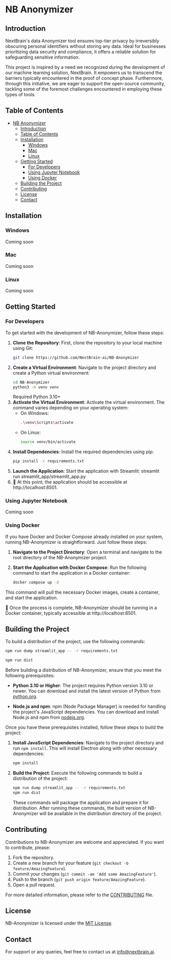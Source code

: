 # NB Anonymizer

## Introduction

NextBrain's data Anonymizer tool ensures top-tier privacy by irreversibly obscuring personal identifiers without storing any data. Ideal for businesses prioritizing data security and compliance, it offers a reliable solution for safeguarding sensitive information.

This project is inspired by a need we recognized during the development of our machine learning solution, NextBrain. It empowers us to transcend the barriers typically encountered in the proof of concept phase. Furthermore, through this initiative, we are eager to support the open-source community, tackling some of the foremost challenges encountered in employing these types of tools.

## Table of Contents

- [NB Anonymizer](#nb-anonymizer)
  - [Introduction](#introduction)
  - [Table of Contents](#table-of-contents)
  - [Installation](#installation)
    - [Windows](#windows)
    - [Mac](#mac)
    - [Linux](#linux)
  - [Getting Started](#getting-started)
    - [For Developers](#for-developers)
    - [Using Jupyter Notebook](#using-jupyter-notebook)
    - [Using Docker](#using-docker)
  - [Building the Project](#building-the-project)
  - [Contributing](#contributing)
  - [License](#license)
  - [Contact](#contact)

## Installation

### Windows

Coming soon

### Mac

Coming soon

### Linux

Coming soon

## Getting Started

### For Developers

To get started with the development of NB-Anonymizer, follow these steps:

1. **Clone the Repository**: First, clone the repository to your local machine using Git:
   ```bash
   git clone https://github.com/NextBrain-ai/NB-Anonymizer
   ```
2. **Create a Virtual Environment**: Navigate to the project directory and create a Python virtual environment:
   ```bash
   cd NB-Anonymizer
   python3 -m venv venv
   ```
   Required Python 3.10+
3. **Activate the Virtual Environment**: Activate the virtual environment. The command varies depending on your operating system:
   - On Windows:
        ```bash
        .\venv\Scripts\activate
        ```
    - On Linux:
        ```bash
        source venv/bin/activate
        ```
4. **Install Dependencies**: Install the required dependencies using pip:
   ```bash
   pip install -r requirements.txt
   ```
5. **Launch the Application**: Start the application with Streamlit:
   streamlit run streamlit_app/streamlit_app.py
6. 🎉 At this point, the application should be accessible at http://localhost:8501.


### Using Jupyter Notebook

Coming soon

### Using Docker


If you have Docker and Docker Compose already installed on your system, running NB-Anonymizer is straightforward. Just follow these steps:

1. **Navigate to the Project Directory**: Open a terminal and navigate to the root directory of the NB-Anonymizer project.

2. **Start the Application with Docker Compose**: Run the following command to start the application in a Docker container:
   ```bash
   docker compose up -d
   ```

This command will pull the necessary Docker images, create a container, and start the application.

🎉 Once the process is complete, NB-Anonymizer should be running in a Docker container, typically accessible at http://localhost:8501.

## Building the Project

To build a distribution of the project, use the following commands:

```bash
npm run dump streamlit_app -- -r requirements.txt
```

```bash
npm run dist
```

Before building a distribution of NB-Anonymizer, ensure that you meet the following prerequisites:

- **Python 3.10 or Higher**: The project requires Python version 3.10 or newer. You can download and install the latest version of Python from [python.org](https://www.python.org/downloads/).
  
- **Node.js and npm**: npm (Node Package Manager) is needed for handling the project's JavaScript dependencies. You can download and install Node.js and npm from [nodejs.org](https://nodejs.org/).

Once you have these prerequisites installed, follow these steps to build the project:

1. **Install JavaScript Dependencies**: Navigate to the project directory and run `npm install`. This will install Electron along with other necessary dependencies:
   ```bash
   npm install
   ```
2. **Build the Project**: Execute the following commands to build a distribution of the project:
   ```bash
   npm run dump streamlit_app -- -r requirements.txt
   npm run dist
   ```
   These commands will package the application and prepare it for distribution. After running these commands, the built version of NB-Anonymizer will be available in the distribution directory of the project.

## Contributing

Contributions to NB-Anonymizer are welcome and appreciated. If you want to contribute, please:

1. Fork the repository.
2. Create a new branch for your feature (`git checkout -b feature/AmazingFeature`).
3. Commit your changes (`git commit -am 'Add some AmazingFeature'`).
4. Push to the branch (`git push origin feature/AmazingFeature`).
5. Open a pull request.

For more detailed information, please refer to the [CONTRIBUTING](CONTRIBUTING) file.

## License

NB-Anonymizer is licensed under the [MIT License](LICENSE).

## Contact

For support or any queries, feel free to contact us at [info@nextbrain.ai](mailto:info@nextbrain.ai).
